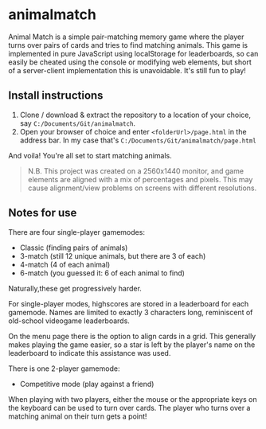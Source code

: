 # animalmatch

Animal Match is a simple pair-matching memory game where the player turns over pairs of cards and tries to find matching animals. This game is implemented in pure JavaScript using localStorage for leaderboards, so can easily be cheated using the console or modifying web elements, but short of a server-client implementation this is unavoidable. It's still fun to play!

## Install instructions
1. Clone / download & extract the repository to a location of your choice, say `C:/Documents/Git/animalmatch`.
2. Open your browser of choice and enter `<folderUrl>/page.html` in the address bar. In my case that's `C:/Documents/Git/animalmatch/page.html`

And voila! You're all set to start matching animals.

>N.B. This project was created on a 2560x1440 monitor, and game elements are aligned with a mix of percentages and pixels. This may cause alignment/view problems on screens with different resolutions.

## Notes for use

There are four single-player gamemodes:
 - Classic (finding pairs of animals)
 - 3-match (still 12 unique animals, but there are 3 of each)
 - 4-match (4 of each animal)
 - 6-match (you guessed it: 6 of each animal to find)

Naturally,these get progressively harder.

For single-player modes, highscores are stored in a leaderboard for each gamemode. Names are limited to exactly 3 characters long, reminiscent of old-school videogame leaderboards.

On the menu page there is the option to align cards in a grid. This generally makes playing the game easier, so a star is left by the player's name on the leaderboard to indicate this assistance was used.

There is one 2-player gamemode:
 - Competitive mode (play against a friend)

When playing with two players, either the mouse or the appropriate keys on the keyboard can be used to turn over cards.
The player who turns over a matching animal on their turn gets a point!

